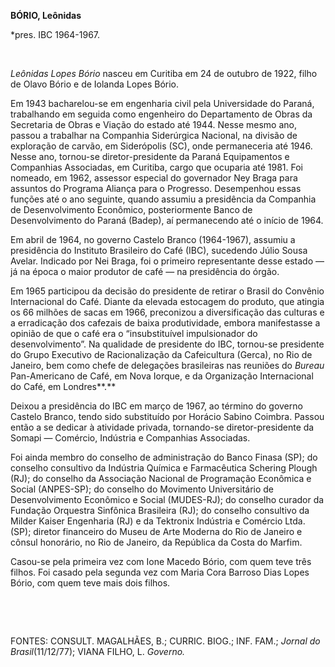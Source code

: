 **BÓRIO, Leônidas**

\*pres. IBC 1964-1967.

 

*Leônidas Lopes Bório* nasceu em Curitiba em 24 de outubro de 1922,
filho de Olavo Bório e de Iolanda Lopes Bório.

Em 1943 bacharelou-se em engenharia civil pela Universidade do Paraná,
trabalhando em seguida como engenheiro do Departamento de Obras da
Secretaria de Obras e Viação do estado até 1944. Nesse mesmo ano, passou
a trabalhar na Companhia Siderúrgica Nacional, na divisão de exploração
de carvão, em Siderópolis (SC), onde permaneceria até 1946. Nesse ano,
tornou-se diretor-presidente da Paraná Equipamentos e Companhias
Associadas, em Curitiba, cargo que ocuparia até 1981. Foi nomeado, em
1962, assessor especial do governador Ney Braga para assuntos do
Programa Aliança para o Progresso. Desempenhou essas funções até o ano
seguinte, quando assumiu a presidência da Companhia de Desenvolvimento
Econômico, posteriormente Banco de Desenvolvimento do Paraná (Badep), aí
permanecendo até o início de 1964.

Em abril de 1964, no governo Castelo Branco (1964-1967), assumiu a
presidência do Instituto Brasileiro do Café (IBC), sucedendo Júlio Sousa
Avelar. Indicado por Nei Braga, foi o primeiro representante desse
estado — já na época o maior produtor de café — na presidência do órgão.

Em 1965 participou da decisão do presidente de retirar o Brasil do
Convênio Internacional do Café. Diante da elevada estocagem do produto,
que atingia os 66 milhões de sacas em 1966, preconizou a diversificação
das culturas e a erradicação dos cafezais de baixa produtividade, embora
manifestasse a opinião de que o café era o “insubstituível impulsionador
do desenvolvimento”. Na qualidade de presidente do IBC, tornou-se
presidente do Grupo Executivo de Racionalização da Cafeicultura (Gerca),
no Rio de Janeiro, bem como chefe de delegações brasileiras nas reuniões
do *Bureau* Pan-Americano de Café, em Nova Iorque, e da Organização
Internacional do Café, em Londres**.**

Deixou a presidência do IBC em março de 1967, ao término do governo
Castelo Branco, tendo sido substituído por Horácio Sabino Coimbra.
Passou então a se dedicar à atividade privada, tornando-se
diretor-presidente da Somapi — Comércio, Indústria e Companhias
Associadas.

Foi ainda membro do conselho de administração do Banco Finasa (SP); do
conselho consultivo da Indústria Química e Farmacêutica Schering Plough
(RJ); do conselho da Associação Nacional de Programação Econômica e
Social (ANPES-SP); do conselho do Movimento Universitário de
Desenvolvimento Econômico e Social (MUDES-RJ); do conselho curador da
Fundação Orquestra Sinfônica Brasileira (RJ); do conselho consultivo da
Milder Kaiser Engenharia (RJ) e da Tektronix Indústria e Comércio Ltda.
(SP); diretor financeiro do Museu de Arte Moderna do Rio de Janeiro e
cônsul honorário, no Rio de Janeiro, da República da Costa do Marfim.

Casou-se pela primeira vez com Ione Macedo Bório, com quem teve três
filhos. Foi casado pela segunda vez com Maria Cora Barroso Dias Lopes
Bório, com quem teve mais dois filhos.

 

 

FONTES: CONSULT. MAGALHÃES, B.; CURRIC. BIOG.; INF. FAM.; *Jornal do
Brasil*(11/12/77); VIANA FILHO, L. *Governo.*

 
